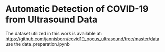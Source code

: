 # **Automatic Detection of COVID-19 from Ultrasound Data**


The dataset utilized in this work is available at: https://github.com/jannisborn/covid19_pocus_ultrasound/tree/master/data
use the data_preparation.ipynb

